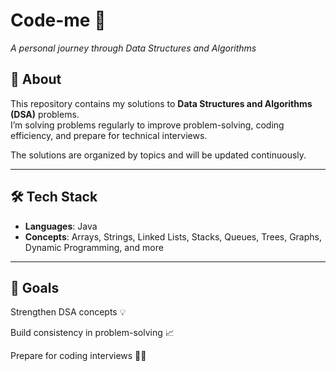 # Code-me 🚀  
_A personal journey through Data Structures and Algorithms_  

## 📌 About  
This repository contains my solutions to **Data Structures and Algorithms (DSA)** problems.  
I’m solving problems regularly to improve problem-solving, coding efficiency, and prepare for technical interviews.  

The solutions are organized by topics and will be updated continuously.  

---

## 🛠️ Tech Stack  
- **Languages**: Java 
- **Concepts**: Arrays, Strings, Linked Lists, Stacks, Queues, Trees, Graphs, Dynamic Programming, and more  

---

## 📌 Goals

Strengthen DSA concepts 💡

Build consistency in problem-solving 📈

Prepare for coding interviews 🧑‍💻



